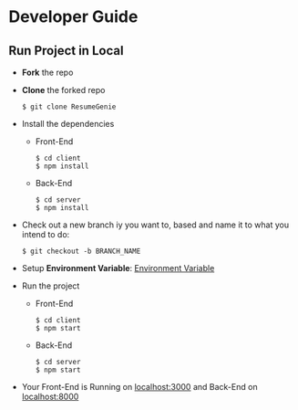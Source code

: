 # Developer Guide
## Run Project in Local

- **Fork** the repo

- **Clone** the forked repo
  ```
  $ git clone ResumeGenie
  ```
  
- Install the dependencies
  - Front-End
    ```
    $ cd client
    $ npm install
    ```
  - Back-End
    ```
    $ cd server
    $ npm install
    ```
  
- Check out a new branch iy you want to, based and name it to what you intend to do:
  ```
  $ git checkout -b BRANCH_NAME
  ```
  
- Setup **Environment Variable**: [Environment Variable](Environment_Variable)
  
- Run the project <br />
  - Front-End
    ```
    $ cd client
    $ npm start
    ```
  - Back-End
    ```
    $ cd server
    $ npm start
    ```
   
- Your Front-End is Running on [localhost:3000](http://localhost:3000) and Back-End on [localhost:8000](http://localhost:8000)
